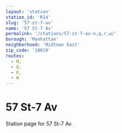 ```yaml
---
layout: 'station'
station_id: 'R14'
slug: '57-st-7-av'
name: '57 St-7 Av'
permalink: '/stations/57-st-7-av-n,q,r,w/'
borough: 'Manhattan'
neighborhood: 'Midtown East'
zip_code: '10019'
routes:
  - N,
  - Q,
  - R,
  - W
---
```

# 57 St-7 Av

Station page for 57 St-7 Av.
